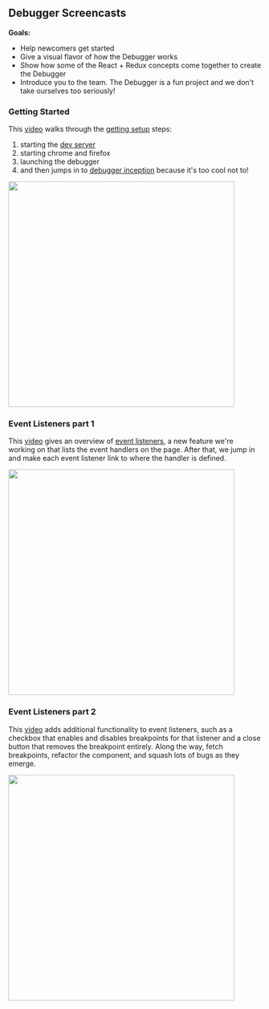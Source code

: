 ## Debugger Screencasts

**Goals:**

* Help newcomers get started
* Give a visual flavor of how the Debugger works
* Show how some of the React + Redux concepts come together to create the Debugger
* Introduce you to the team. The Debugger is a fun project and we don't take ourselves too seriously!

### Getting Started
This [video](https://youtu.be/9bQ0a3pnBZk) walks through the [getting setup][getting-setup] steps:

1. starting the [dev server][dev-server]
2. starting chrome and firefox
3. launching the debugger
4. and then jumps in to [debugger inception][first-activity] because it's too cool not to!

<img src="https://cloud.githubusercontent.com/assets/254562/21625473/dd39c576-d1d9-11e6-965f-7b91758497db.png" width=450 >

###  Event Listeners part 1

This [video](https://youtu.be/VOwn1U7K2qg) gives an overview of [event listeners][event-listeners], a new feature we're working on that lists the event handlers on the page. After that, we jump in and make each event listener link to where the handler is defined.

<img src="https://cloud.githubusercontent.com/assets/254562/21625474/dd3aba3a-d1d9-11e6-8dc9-3e9beccd4b55.png" width=450 >


### Event Listeners part 2

This [video](https://youtu.be/NoMryxkNPk0) adds additional functionality to event listeners, such as a checkbox that enables and disables breakpoints for that listener and a close button that removes the breakpoint entirely. Along the way, fetch breakpoints, refactor the component, and squash lots of bugs as they emerge.

<img src="https://cloud.githubusercontent.com/assets/254562/21625474/dd3aba3a-d1d9-11e6-8dc9-3e9beccd4b55.png" width=450 >


[getting-setup]:./getting-setup.md
[dev-server]:https://github.com/devtools-html/devtools-core/blob/master/packages/devtools-launchpad/README.md#dev-server
[first-activity]:./debugging-the-debugger.md
[event-listeners]:http://github.com/devtools-html/debugger.html/issues/1232
